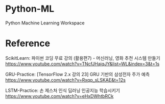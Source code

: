 # Python-ML
Python Machine Learning Workspace


# Reference
ScikitLearn:
파이썬 코딩 무료 강의 (활용편7) - 머신러닝, 영화 추천 시스템 만들기
https://www.youtube.com/watch?v=TNcfJHajqJY&list=WL&index=3&t=1s

GRU-Practice:
[TensorFlow 2.x 강의 23] GRU 기반의 삼성전자 주가 예측
https://www.youtube.com/watch?v=Rxqp_sLSKAE&t=12s

LSTM-Practice:
손 제스처 인식 딥러닝 인공지능 학습시키기
https://www.youtube.com/watch?v=eHxDWhtbRCk
